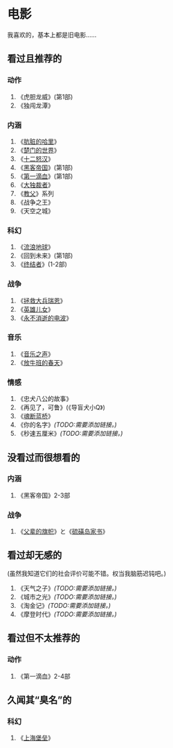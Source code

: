 # 电影

我喜欢的，基本上都是旧电影……

## 看过且推荐的

### 动作

1. 《虎胆龙威》(第1部)
2. 《独闯龙潭》

### 内涵

1. 《[肮脏的哈里](https://www.bilibili.com/bangumi/play/ss32457/)》
2. 《[楚门的世界](https://www.bilibili.com/bangumi/play/ss25812/)》
3. 《[十二怒汉](https://www.bilibili.com/bangumi/play/ss34055/)》
4. 《[黑客帝国](https://www.bilibili.com/bangumi/play/ss28888/)》(第1部)
5. 《[第一滴血](https://www.bilibili.com/bangumi/play/ss35595/)》(第1部)
6. 《[大独裁者](https://www.bilibili.com/bangumi/play/ss28424/)》
7. 《[教父](https://www.bilibili.com/bangumi/play/ss26416/)》系列
8. 《战争之王》
9. 《天空之城》

### 科幻

1. 《[流浪地球](https://www.bilibili.com/bangumi/play/ss33358/)》
2. 《回到未来》(第1部)
3. 《[终结者](https://www.bilibili.com/bangumi/play/ss33840/)》(1-2部)

### 战争

1. 《[拯救大兵瑞恩](https://www.bilibili.com/bangumi/play/ss26727/)》
2. 《[英雄儿女](https://www.bilibili.com/bangumi/play/ss32486/)》
3. 《[永不消逝的电波](https://www.bilibili.com/bangumi/play/ss32492/)》

### 音乐

1. 《[音乐之声](https://www.bilibili.com/bangumi/play/ss28658/)》
2. 《[放牛班的春天](https://www.bilibili.com/bangumi/play/ss10937/)》

### 情感

1. 《忠犬八公的故事》
2. 《再见了，可鲁》(《导盲犬小Q》)
3. 《[魂断蓝桥](https://www.bilibili.com/bangumi/play/ss32837)》
4. 《你的名字》*(TODO:需要添加链接。)*
5. 《秒速五厘米》*(TODO:需要添加链接。)*

## 没看过而很想看的

### 内涵

1. 《黑客帝国》2-3部

### 战争

1. 《[父辈的旗帜](https://www.bilibili.com/bangumi/play/ss33000/)》と《[硫磺岛家书](https://www.bilibili.com/bangumi/play/ss34665/)》

## 看过却无感的

(虽然我知道它们的社会评价可能不错。权当我脑筋迟钝吧。)

1. 《天气之子》*(TODO:需要添加链接。)*
2. 《城市之光》*(TODO:需要添加链接。)*
3. 《淘金记》*(TODO:需要添加链接。)*
4. 《摩登时代》*(TODO:需要添加链接。)*

## 看过但不太推荐的

### 动作

1. 《第一滴血》2-4部

## 久闻其“臭名”的

### 科幻

1. 《[上海堡垒](https://www.bilibili.com/bangumi/play/ss33357/)》
